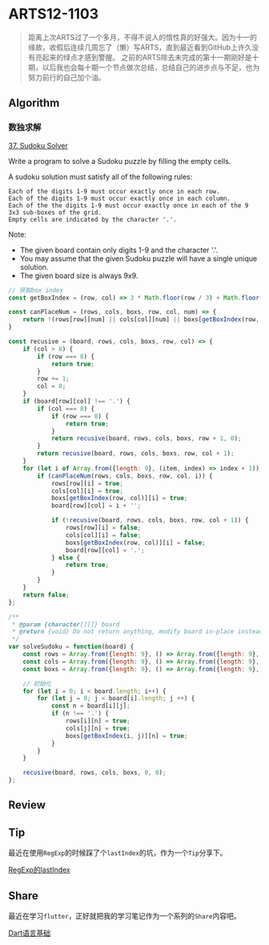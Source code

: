# ARTS12-1103

> 距离上次ARTS过了一个多月，不得不说人的惰性真的好强大。因为十一的缘故，收假后连续几周忘了（懒）写ARTS，直到最近看到GitHub上许久没有亮起来的绿点才感到警醒。
之前的ARTS除去未完成的第十一期刚好是十期，以后我也会每十期一个节点做次总结，总结自己的进步点与不足，也为努力前行的自己加个油。

## Algorithm

### 数独求解

[37. Sudoku Solver](https://leetcode-cn.com/problems/sudoku-solver/)

Write a program to solve a Sudoku puzzle by filling the empty cells.

A sudoku solution must satisfy all of the following rules:

    Each of the digits 1-9 must occur exactly once in each row.
    Each of the digits 1-9 must occur exactly once in each column.
    Each of the the digits 1-9 must occur exactly once in each of the 9 3x3 sub-boxes of the grid.
    Empty cells are indicated by the character '.'.

Note:

* The given board contain only digits 1-9 and the character '.'.
* You may assume that the given Sudoku puzzle will have a single unique solution.
* The given board size is always 9x9.

```javascript
// 获取box index
const getBoxIndex = (row, col) => 3 * Math.floor(row / 3) + Math.floor(col / 3);

const canPlaceNum = (rows, cols, boxs, row, col, num) => {
    return !(rows[row][num] || cols[col][num] || boxs[getBoxIndex(row, col)][num]);
}

const recusive = (board, rows, cols, boxs, row, col) => {
    if (col > 8) {
        if (row === 8) {
            return true;
        }
        row += 1;
        col = 0;
    }
    if (board[row][col] !== '.') {
        if (col === 8) {
            if (row === 8) {
                return true;
            }
            return recusive(board, rows, cols, boxs, row + 1, 0);
        }
        return recusive(board, rows, cols, boxs, row, col + 1);
    }
    for (let i of Array.from({length: 9}, (item, index) => index + 1)) {
        if (canPlaceNum(rows, cols, boxs, row, col, i)) {
            rows[row][i] = true;
            cols[col][i] = true;
            boxs[getBoxIndex(row, col)][i] = true;
            board[row][col] = i + '';

            if (!recusive(board, rows, cols, boxs, row, col + 1)) {
                rows[row][i] = false;
                cols[col][i] = false;
                boxs[getBoxIndex(row, col)][i] = false;
                board[row][col] = '.';
            } else {
                return true;
            }
        }
    }
    return false;
};

/**
 * @param {character[][]} board
 * @return {void} Do not return anything, modify board in-place instead.
 */
var solveSudoku = function(board) {
    const rows = Array.from({length: 9}, () => Array.from({length: 9}, () => false));
    const cols = Array.from({length: 9}, () => Array.from({length: 9}, () => false));
    const boxs = Array.from({length: 9}, () => Array.from({length: 9}, () => false));

    // 初始化
    for (let i = 0; i < board.length; i++) {
        for (let j = 0; j < board[i].length; j ++) {
            const n = board[i][j];
            if (n !== '.') {
                rows[i][n] = true;
                cols[j][n] = true;
                boxs[getBoxIndex(i, j)][n] = true;
            }
        }
    }

    recusive(board, rows, cols, boxs, 0, 0);
};
```

## Review

## Tip

最近在使用`RegExp`的时候踩了个`lastIndex`的坑，作为一个`Tip`分享下。

[RegExp的lastIndex](https://github.com/kindboy/arts/Tip/RegExp的lastIndex.md)

## Share

最近在学习`flutter`，正好就把我的学习笔记作为一个系列的`Share`内容吧。

[Dart语言基础](https://github.com/kindboy/arts/Share/flutter/Dart语言基础.md)
